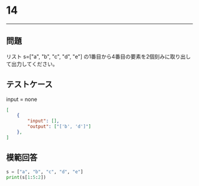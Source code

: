 # 14

---
## 問題

リスト s=["a", "b", "c", "d", "e"] の1番目から4番目の要素を2個刻みに取り出して出力してください。

## テストケース
input = none
```json
[
	{
		"input": [],
		"output": ["['b', 'd']"]
  	},
]
```

## 模範回答
```python
s = ["a", "b", "c", "d", "e"]
print(s[1:5:2])
```